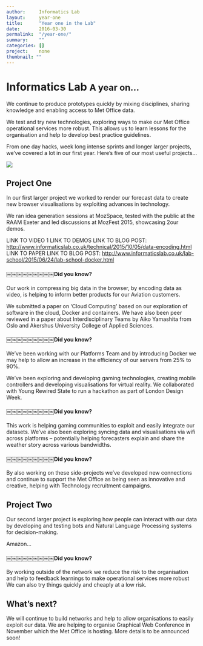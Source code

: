 ```yaml
---
author:     Informatics Lab
layout:     year-one
title:      "Year one in the Lab"
date:       2016-03-30
permalink:  "/year-one/"
summary:    ""
categories: []
project:    none
thumbnail: ""
---
```


# Informatics Lab <small>A year on...</small>

We continue to produce prototypes quickly by mixing disciplines, sharing knowledge and enabling access to Met Office data.

We test and try new technologies, exploring ways to make our Met Office operational services more robust. This allows us to learn lessons for the organisation and help to develop best practice guidelines.

From one day hacks, week long intense sprints and longer larger projects, we’ve covered a lot in our first year. Here’s five of our most useful projects...

![](https://s3-eu-west-1.amazonaws.com/informatics-webimages/articles/2016-03-30-year-one/CB5A1144.jpg)

## Project One
In our first larger project we worked to render our forecast data to create new browser visualisations by exploiting advances in technology.

We ran idea generation sessions at MozSpace, tested with the public at the RAAM Exeter and led discussions at MozFest 2015, showcasing 2our demos.

LINK TO VIDEO 1 LINK TO DEMOS
LINK TO BLOG POST: http://www.informaticslab.co.uk/technical/2015/10/05/data-encoding.html
LINK TO PAPER
LINK TO BLOG POST: http://www.informaticslab.co.uk/lab-school/2015/06/24/lab-school-docker.html

#### ￼￼￼￼￼￼￼￼￼Did you know?
Our work in compressing big data in the browser, by encoding data as video, is helping to inform better products for our Aviation customers.

We submitted a paper on ‘Cloud Computing’ based on our exploration of software in the cloud, Docker and containers. We have also been peer reviewed in a paper about Interdisciplinary Teams by Aiko Yamashita from Oslo and Akershus University College of Applied Sciences.

#### ￼￼￼￼￼￼￼￼￼Did you know?
We’ve been working with our Platforms Team and by introducing Docker we may help to allow an increase in the efficiency of our servers from 25% to 90%.

We’ve been exploring and developing gaming technologies, creating mobile controllers and developing visualisations for virtual reality. We collaborated with Young Rewired State to run a hackathon as part of London Design Week.

#### ￼￼￼￼￼￼￼￼￼Did you know?
This work is helping gaming communities to exploit and easily integrate our datasets. We’ve also been exploring syncing data and visualisations via wifi across platforms – potentially helping forecasters explain and share the weather story across various bandwidths.

#### ￼￼￼￼￼￼￼￼￼Did you know?
By also working on these side-projects we’ve developed new connections and continue to support the Met Office as being seen as innovative and creative, helping with Technology recruitment campaigns.

## Project Two
Our second larger project is exploring how people can interact with our data by developing and testing bots and Natural Language Processing systems for decision-making.

Amazon...

#### ￼￼￼￼￼￼￼￼￼Did you know?
By working outside of the network we reduce the risk to the organisation and help to feedback learnings to make operational services more robust We can also try things quickly and cheaply at a low risk.

## What’s next?
We will continue to build networks and help to allow organisations to easily exploit our data.
We are helping to organise Graphical Web Conference in November which the Met Office is hosting. More details to be announced soon!
